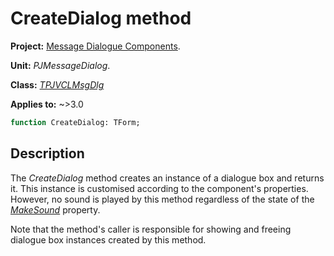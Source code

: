 # CreateDialog method

**Project:** [Message Dialogue Components](../API.md).

**Unit:** _PJMessageDialog_.

**Class:** _[TPJVCLMsgDlg](./TPJVCLMsgDlg.md)_

**Applies to:** ~>3.0

```pascal
function CreateDialog: TForm;
```

## Description

The _CreateDialog_ method creates an instance of a dialogue box and returns it. This instance is customised according to the component's properties. However, no sound is played by this method regardless of the state of the _[MakeSound](./TPJVCLMsgDlg-MakeSound.md)_ property.

Note that the method's caller is responsible for showing and freeing dialogue box instances created by this method.

